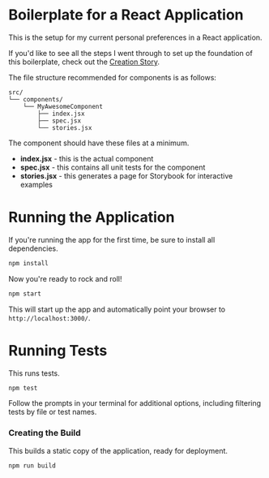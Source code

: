 # Boilerplate for a React Application

This is the setup for my current personal preferences in a React application.

If you'd like to see all the steps I went through to set up the foundation of
this boilerplate, check out the [Creation Story](./docs/CreationStory.md).

The file structure recommended for components is as follows:

```
src/
└── components/
    └── MyAwesomeComponent
        ├── index.jsx
        ├── spec.jsx
        └── stories.jsx
```

The component should have these files at a minimum.

* **index.jsx** - this is the actual component
* **spec.jsx** - this contains all unit tests for the component
* **stories.jsx** - this generates a page for Storybook for interactive examples

# Running the Application

If you're running the app for the first time, be sure to install all dependencies.

```sh
npm install
```

Now you're ready to rock and roll!

```sh
npm start
```

This will start up the app and automatically point your browser to `http://localhost:3000/`.

# Running Tests

This runs tests.

```sh
npm test
```

Follow the prompts in your terminal for additional options, including filtering
tests by file or test names.

### Creating the Build

This builds a static copy of the application, ready for deployment.

```sh
npm run build
```
